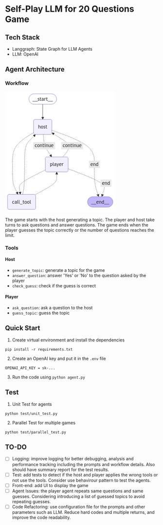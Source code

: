 # Self-Play LLM for 20 Questions Game
## Tech Stack
- Langgraph: State Graph for LLM Agents
- LLM: OpenAI


## Agent Architecture
### Workflow
![architecture](agent.png)

The game starts with the host generating a topic. The player and host take turns to ask questions and answer questions. The game ends when the player guesses the topic correctly or the number of questions reaches the limit.

### Tools
#### Host
- `generate_topic`: generate a topic for the game
- `answer_question`: answer 'Yes' or 'No' to the question asked by the player
- `check_guess`: check if the guess is correct

#### Player
- `ask_question`: ask a question to the host
- `guess_topic`: guess the topic

## Quick Start
1. Create virtual environment and install the dependencies
```
pip install -r requirements.txt
```

2. Create an OpenAI key and put it in the `.env` file
```
OPENAI_API_KEY = sk-...
```

3. Run the code using `python agent.py`


## Test
1. Unit Test for agents
```
python test/unit_test.py
```

2. Parallel Test for multiple games
```
python test/parallel_test.py
```

## TO-DO
- [ ] Logging: improve logging for better debugging, analysis and performance tracking including the prompts and workflow details. Also should have summary report for the test results.
- [ ] Test: add tests to detect if the host and player applies the wrong tools or not use the tools. Consider use behavirour pattern to test the agents.
- [ ] Front-end: add UI to display the game
- [ ] Agent Issues: the player agent repeats same questions and same guesses. Considering introducing a list of guessed topics to avoid repeating guesses. 
- [ ] Code Refactoring: use configuration file for the prompts and other parameters such as LLM. Reduce hard codes and multiple returns, and improve the code readability.